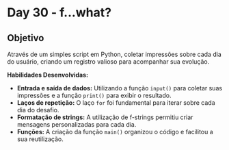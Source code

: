# Day 30 - f...what?

## Objetivo
Através de um simples script em Python, coletar impressões sobre cada dia do usuário, criando um registro valioso para acompanhar sua evolução.

**Habilidades Desenvolvidas:**
* **Entrada e saída de dados:** Utilizando a função `input()` para coletar suas impressões e a função `print()` para exibir o resultado.
* **Laços de repetição:** O laço `for` foi fundamental para iterar sobre cada dia do desafio.
* **Formatação de strings:** A utilização de f-strings permitiu criar mensagens personalizadas para cada dia.
* **Funções:** A criação da função `main()` organizou o código e facilitou a sua reutilização.
